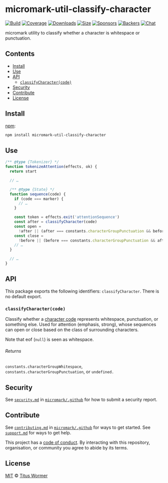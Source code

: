 # micromark-util-classify-character

[![Build][build-badge]][build]
[![Coverage][coverage-badge]][coverage]
[![Downloads][downloads-badge]][downloads]
[![Size][bundle-size-badge]][bundle-size]
[![Sponsors][sponsors-badge]][opencollective]
[![Backers][backers-badge]][opencollective]
[![Chat][chat-badge]][chat]

micromark utility to classify whether a character is whitespace or punctuation.

## Contents

*   [Install](#install)
*   [Use](#use)
*   [API](#api)
    *   [`classifyCharacter(code)`](#classifycharactercode)
*   [Security](#security)
*   [Contribute](#contribute)
*   [License](#license)

## Install

[npm][]:

```sh
npm install micromark-util-classify-character
```

## Use

```js
/** @type {Tokenizer} */
function tokenizeAttention(effects, ok) {
  return start

  // …

  /** @type {State} */
  function sequence(code) {
    if (code === marker) {
      // …
    }

    const token = effects.exit('attentionSequence')
    const after = classifyCharacter(code)
    const open =
      !after || (after === constants.characterGroupPunctuation && before)
    const close =
      !before || (before === constants.characterGroupPunctuation && after)
    // …
  }

  // …
}
```

## API

This package exports the following identifiers: `classifyCharacter`.
There is no default export.

### `classifyCharacter(code)`

Classify whether a
[character code](https://github.com/micromark/micromark#preprocess)
represents whitespace, punctuation, or
something else.
Used for attention (emphasis, strong), whose sequences can open or close based
on the class of surrounding characters.

Note that eof (`null`) is seen as whitespace.

###### Returns

`constants.characterGroupWhitespace`, `constants.characterGroupPunctuation`,
or `undefined.`

## Security

See [`security.md`][securitymd] in [`micromark/.github`][health] for how to
submit a security report.

## Contribute

See [`contributing.md`][contributing] in [`micromark/.github`][health] for ways
to get started.
See [`support.md`][support] for ways to get help.

This project has a [code of conduct][coc].
By interacting with this repository, organisation, or community you agree to
abide by its terms.

## License

[MIT][license] © [Titus Wormer][author]

<!-- Definitions -->

[build-badge]: https://github.com/micromark/micromark/workflows/main/badge.svg

[build]: https://github.com/micromark/micromark/actions

[coverage-badge]: https://img.shields.io/codecov/c/github/micromark/micromark.svg

[coverage]: https://codecov.io/github/micromark/micromark

[downloads-badge]: https://img.shields.io/npm/dm/micromark-util-classify-character.svg

[downloads]: https://www.npmjs.com/package/micromark-util-classify-character

[bundle-size-badge]: https://img.shields.io/bundlephobia/minzip/micromark-util-classify-character.svg

[bundle-size]: https://bundlephobia.com/result?p=micromark-util-classify-character

[sponsors-badge]: https://opencollective.com/unified/sponsors/badge.svg

[backers-badge]: https://opencollective.com/unified/backers/badge.svg

[opencollective]: https://opencollective.com/unified

[npm]: https://docs.npmjs.com/cli/install

[chat-badge]: https://img.shields.io/badge/chat-discussions-success.svg

[chat]: https://github.com/micromark/micromark/discussions

[license]: https://github.com/micromark/micromark/blob/main/license

[author]: https://wooorm.com

[health]: https://github.com/micromark/.github

[securitymd]: https://github.com/micromark/.github/blob/HEAD/security.md

[contributing]: https://github.com/micromark/.github/blob/HEAD/contributing.md

[support]: https://github.com/micromark/.github/blob/HEAD/support.md

[coc]: https://github.com/micromark/.github/blob/HEAD/code-of-conduct.md
